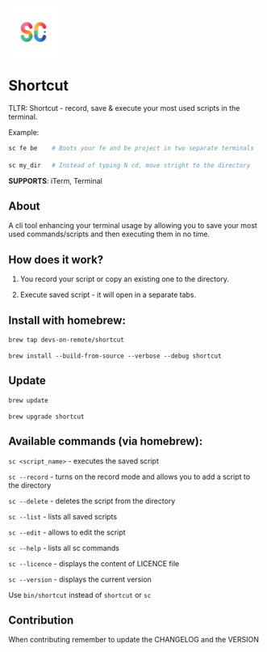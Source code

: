<img src='./logo.png' style='display: block; width: 100px; height: 100px; border-radious: 10%; margin: 0 0 10px 0 '>

# Shortcut

TLTR: Shortcut - record, save & execute your most used scripts in the terminal.

Example:

```ruby
sc fe be    # Boots your fe and be project in two separate terminals

sc my_dir   # Instead of typing N cd, move stright to the directory
```

**SUPPORTS**: iTerm, Terminal

## About

A cli tool enhancing your terminal usage by allowing you to save your most used commands/scripts and then executing them in no time.

## How does it work?

1. You record your script or copy an existing one to the directory.

2. Execute saved script - it will open in a separate tabs.

## Install with homebrew:

```console
brew tap devs-on-remote/shortcut

brew install --build-from-source --verbose --debug shortcut
```

## Update

```console
brew update

brew upgrade shortcut
```

## Available commands (via homebrew):

`sc <script_name>` - executes the saved script

`sc --record` - turns on the record mode and allows you to add a script to the directory

`sc --delete` - deletes the script from the directory

`sc --list` - lists all saved scripts

`sc --edit` - allows to edit the script

`sc --help` - lists all sc commands

`sc --licence` - displays the content of LICENCE file

`sc --version` - displays the current version

Use `bin/shortcut` instead of `shortcut` or `sc`

## Contribution

When contributing remember to update the CHANGELOG and the VERSION
